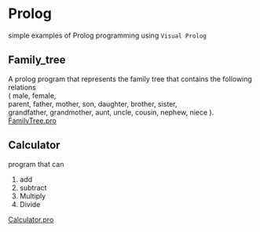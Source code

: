 # Prolog

simple examples of Prolog programming using `Visual Prolog`

## Family_tree 

A prolog program that represents the family tree that contains the following relations   
 ( male, female,  
 parent, father, mother, son, daughter, brother, sister,   
 grandfather, grandmother, aunt, uncle, cousin, nephew, niece ).  
  [FamilyTree.pro](https://github.com/saraatq/Prolog/blob/main/FamilyTree.pro)
  
  
## Calculator

program that can 
1. add
2. subtract
3. Multiply
4. Divide  

[Calculator.pro](https://github.com/saraatq/Prolog/blob/main/Calculator.pro)
